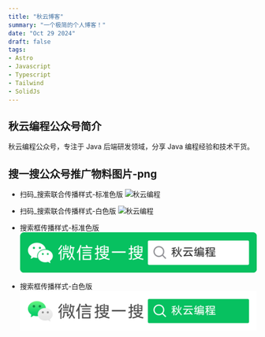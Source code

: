 ```yaml
---
title: "秋云博客"
summary: "一个极简的个人博客！"
date: "Oct 29 2024"
draft: false
tags:
- Astro
- Javascript
- Typescript
- Tailwind
- SolidJs
---
```


## 秋云编程公众号简介

秋云编程公众号，专注于 Java 后端研发领域，分享 Java 编程经验和技术干货。

## 搜一搜公众号推广物料图片-png

- 扫码_搜索联合传播样式-标准色版
![秋云编程](./扫码_搜索联合传播样式-标准色版.png)

- 扫码_搜索联合传播样式-白色版
![秋云编程](./扫码_搜索联合传播样式-白色版.png)

- 搜索框传播样式-标准色版
![秋云编程](./搜索框传播样式-标准色版.png)

- 搜索框传播样式-白色版
![秋云编程](./搜索框传播样式-白色版.png)





